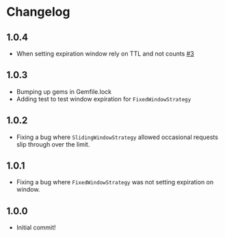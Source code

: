 # Changelog

## 1.0.4
- When setting expiration window rely on TTL and not counts
  [#3](https://github.com/ConvertKit/excess_flow/pull/3)

## 1.0.3
- Bumping up gems in Gemfile.lock
- Adding test to test window expiration for `FixedWindowStrategy`

## 1.0.2
- Fixing a bug where `SlidingWindowStrategy` allowed occasional requests slip
  through over the limit.

## 1.0.1
- Fixing a bug where `FixedWindowStrategy` was not setting expiration on window.

## 1.0.0
- Initial commit!
